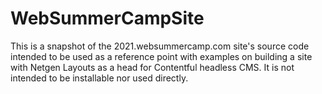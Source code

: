 WebSummerCampSite
=================

This is a snapshot of the 2021.websummercamp.com site's source code intended to be used as a reference point with examples on building a site with Netgen Layouts as a head for Contentful headless CMS. It is not intended to be installable nor used directly. 
